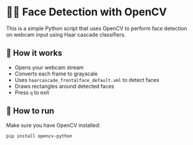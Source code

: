 # 🧑‍💻 Face Detection with OpenCV

This is a simple Python script that uses OpenCV to perform face detection on webcam input using Haar cascade classifiers.

## 🚀 How it works
- Opens your webcam stream
- Converts each frame to grayscale
- Uses `haarcascade_frontalface_default.xml` to detect faces
- Draws rectangles around detected faces
- Press `q` to exit

## 🐍 How to run
Make sure you have OpenCV installed:

```bash
pip install opencv-python
